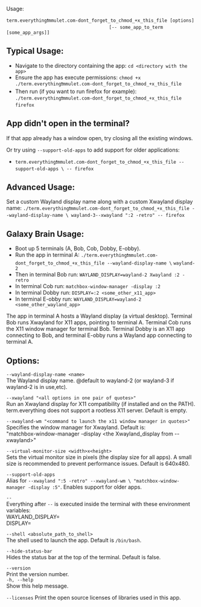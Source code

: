 Usage:

```
term.everything❗mmulet.com-dont_forget_to_chmod_+x_this_file [options]
                                      [-- some_app_to_term [some_app_args]]
```
## Typical Usage:

- Navigate to the directory containing the app:
  `cd <directory with the app>`
- Ensure the app has execute permissions:
  `chmod +x ./term.everything❗mmulet.com-dont_forget_to_chmod_+x_this_file`
- Then run (if you want to run firefox for example):
  `./term.everything❗mmulet.com-dont_forget_to_chmod_+x_this_file firefox`

## App didn't open in the terminal?
If that app already has a window open, try closing all the existing windows.

Or try using `--support-old-apps` to add support for older applications:

- `term.everything❗mmulet.com-dont_forget_to_chmod_+x_this_file --support-old-apps \
-- firefox`

## Advanced Usage:

Set a custom Wayland display name along with a custom Xwayland display name:
`./term.everything❗mmulet.com-dont_forget_to_chmod_+x_this_file --wayland-display-name \
wayland-3--xwayland ":2 -retro" -- firefox`

## Galaxy Brain Usage:

- Boot up 5 terminals (A, Bob, Cob, Dobby, E-obby).
- Run the app in terminal A:
  `./term.everything❗mmulet.com-dont_forget_to_chmod_+x_this_file --wayland-display-name \`
`wayland-2`
- Then in terminal Bob run:
  `WAYLAND_DISPLAY=wayland-2 Xwayland :2 -retro`
- In terminal Cob run:
  `matchbox-window-manager -display :2`
- In terminal Dobby run:
  `DISPLAY=:2 <some_other_x11_app>`
- In terminal E-obby run:
  `WAYLAND_DISPLAY=wayland-2 <some_other_wayland_app>`

The app in terminal A hosts a Wayland display (a virtual desktop). Terminal Bob
runs Xwayland for X11 apps, pointing to terminal A. Terminal Cob runs the X11
window manager for terminal Bob. Terminal Dobby is an X11 app connecting to Bob,
and terminal E-obby runs a Wayland app connecting to terminal A.

## Options:

`--wayland-display-name <name>`  
The Wayland display name.
@default to wayland-2 (or wayland-3 if
wayland-2 is in use,etc).

`--xwayland "<all options in one pair of quotes>"`  
Run an Xwayland display for X11 compatibility (if installed and on the PATH).
term.everything does not support a rootless X11 server. Default is empty.

`--xwayland-wm "<command to launch the x11 window manager in quotes>"`  
Specifies the window manager for Xwayland. Default is:  
"matchbox-window-manager -display <the Xwayland_display from --xwayland>"

`--virtual-monitor-size <width>x<height>`  
Sets the virtual monitor size in pixels (the display size for all apps). A
small size is recommended to prevent performance issues. Default is 640x480.

`--support-old-apps`  
Alias for `--xwayland ":5 -retro" --xwayland-wm \
"matchbox-window-manager -display :5"`. Enables support for older apps.

`--`  
Everything after `--` is executed inside the terminal with these environment
variables:  
WAYLAND_DISPLAY=<wayland-display-name>  
DISPLAY=<xwayland-display>

`--shell <absolute_path_to_shell>`  
The shell used to launch the app. Default is `/bin/bash`.

`--hide-status-bar`  
Hides the status bar at the top of the terminal. Default is false.

`--version`  
Print the version number.  
`-h, --help`  
Show this help message.

`--licenses`
Print the open source licenses of libraries used in this app.
